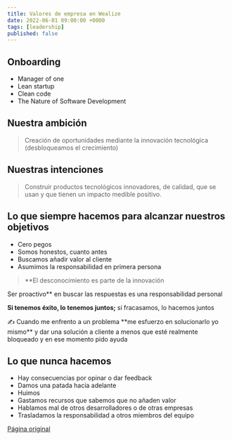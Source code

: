 ```yaml
---
title: Valores de empresa en Wealize
date: 2022-06-01 09:00:00 +0000
tags: [leadership]
published: false
---
```


## Onboarding

- Manager of one
- Lean startup
- Clean code
- The Nature of Software Development

## Nuestra ambición

> Creación de oportunidades mediante la innovación tecnológica (desbloqueamos el crecimiento)

## Nuestras intenciones

> Construir productos tecnológicos innovadores, de calidad, que se usan y que tienen un impacto medible positivo.

## Lo que siempre hacemos para alcanzar nuestros objetivos

- Cero pegos
- Somos honestos, cuanto antes
- Buscamos añadir valor al cliente
- Asumimos la responsabilidad en primera persona

> **El desconocimiento es parte de la innovación

Ser proactivo** en buscar las respuestas es una responsabilidad personal

**Si tenemos éxito, lo tenemos juntos;** si fracasamos, lo hacemos juntos
>

<aside>
✍️ Cuando me enfrento a un problema **me esfuerzo en solucionarlo yo mismo** y dar una solución a cliente a menos que esté realmente bloqueado y en ese momento pido ayuda
</aside>


## Lo que nunca hacemos

- Hay consecuencias por opinar o dar feedback
- Damos una patada hacia adelante
- Huimos
- Gastamos recursos que sabemos que no añaden valor
- Hablamos mal de otros desarrolladores o de otras empresas
- Trasladamos la responsabilidad a otros miembros del equipo


[Página original](https://javaguirre.notion.site/Valores-de-la-empresa-Core-values-6d75b1b516664a8b94c022aba33fb07c)
